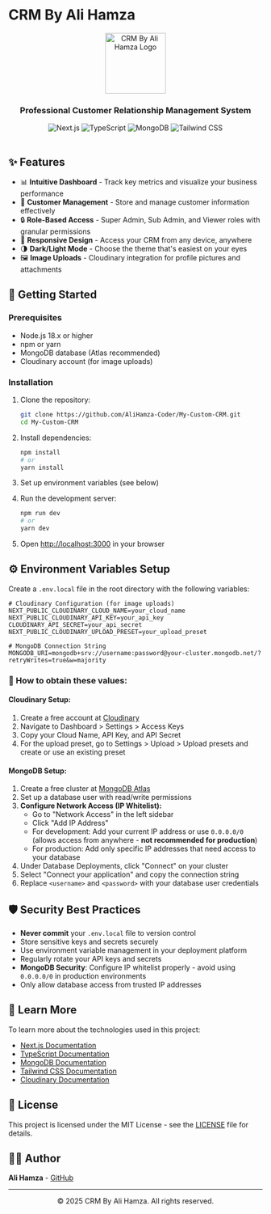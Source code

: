 # CRM By Ali Hamza

<div align="center">
  <img src="public/logo.png" alt="CRM By Ali Hamza Logo" width="120" />
  <h3>Professional Customer Relationship Management System</h3>
</div>

<div align="center">
  <img src="https://img.shields.io/badge/next.js-14.0-black?logo=next.js" alt="Next.js" />
  <img src="https://img.shields.io/badge/typescript-5.0-blue?logo=typescript" alt="TypeScript" />
  <img src="https://img.shields.io/badge/mongodb-atlas-green?logo=mongodb" alt="MongoDB" />
  <img src="https://img.shields.io/badge/tailwindcss-3.3-teal?logo=tailwindcss" alt="Tailwind CSS" />
</div>

<br />

## ✨ Features

- 📊 **Intuitive Dashboard** - Track key metrics and visualize your business performance
- 👥 **Customer Management** - Store and manage customer information effectively
- 🔒 **Role-Based Access** - Super Admin, Sub Admin, and Viewer roles with granular permissions
- 📱 **Responsive Design** - Access your CRM from any device, anywhere
- 🌗 **Dark/Light Mode** - Choose the theme that's easiest on your eyes
- 🖼️ **Image Uploads** - Cloudinary integration for profile pictures and attachments

## 🚀 Getting Started

### Prerequisites

- Node.js 18.x or higher
- npm or yarn
- MongoDB database (Atlas recommended)
- Cloudinary account (for image uploads)

### Installation

1. Clone the repository:
   ```bash
   git clone https://github.com/AliHamza-Coder/My-Custom-CRM.git
   cd My-Custom-CRM
   ```

2. Install dependencies:
   ```bash
   npm install
   # or
   yarn install
   ```

3. Set up environment variables (see below)

4. Run the development server:
   ```bash
   npm run dev
   # or
   yarn dev
   ```

5. Open [http://localhost:3000](http://localhost:3000) in your browser

## ⚙️ Environment Variables Setup

Create a `.env.local` file in the root directory with the following variables:

```
# Cloudinary Configuration (for image uploads)
NEXT_PUBLIC_CLOUDINARY_CLOUD_NAME=your_cloud_name
NEXT_PUBLIC_CLOUDINARY_API_KEY=your_api_key
CLOUDINARY_API_SECRET=your_api_secret
NEXT_PUBLIC_CLOUDINARY_UPLOAD_PRESET=your_upload_preset

# MongoDB Connection String
MONGODB_URI=mongodb+srv://username:password@your-cluster.mongodb.net/?retryWrites=true&w=majority
```

### 🔑 How to obtain these values:

#### Cloudinary Setup:
1. Create a free account at [Cloudinary](https://cloudinary.com/)
2. Navigate to Dashboard > Settings > Access Keys
3. Copy your Cloud Name, API Key, and API Secret
4. For the upload preset, go to Settings > Upload > Upload presets and create or use an existing preset

#### MongoDB Setup:
1. Create a free cluster at [MongoDB Atlas](https://www.mongodb.com/cloud/atlas)
2. Set up a database user with read/write permissions
3. **Configure Network Access (IP Whitelist):**
   - Go to "Network Access" in the left sidebar
   - Click "Add IP Address"
   - For development: Add your current IP address or use `0.0.0.0/0` (allows access from anywhere - **not recommended for production**)
   - For production: Add only specific IP addresses that need access to your database
4. Under Database Deployments, click "Connect" on your cluster
5. Select "Connect your application" and copy the connection string
6. Replace `<username>` and `<password>` with your database user credentials

## 🛡️ Security Best Practices

- **Never commit** your `.env.local` file to version control
- Store sensitive keys and secrets securely
- Use environment variable management in your deployment platform
- Regularly rotate your API keys and secrets
- **MongoDB Security**: Configure IP whitelist properly - avoid using `0.0.0.0/0` in production environments
- Only allow database access from trusted IP addresses

## 📘 Learn More

To learn more about the technologies used in this project:

- [Next.js Documentation](https://nextjs.org/docs)
- [TypeScript Documentation](https://www.typescriptlang.org/docs/)
- [MongoDB Documentation](https://docs.mongodb.com/)
- [Tailwind CSS Documentation](https://tailwindcss.com/docs)
- [Cloudinary Documentation](https://cloudinary.com/documentation)

## 📝 License

This project is licensed under the MIT License - see the [LICENSE](LICENSE) file for details.

## 🧑‍💻 Author

**Ali Hamza** - [GitHub](https://github.com/ali-hamza)

---

<p align="center">© 2025 CRM By Ali Hamza. All rights reserved.</p>
